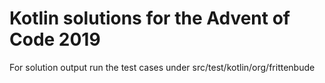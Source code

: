 # Kotlin solutions for the Advent of Code 2019

For solution output run the test cases under src/test/kotlin/org/frittenbude

